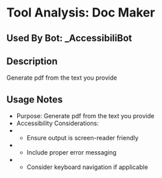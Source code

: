 # Tool Analysis: Doc Maker

## Used By Bot: _AccessibiliBot

## Description
Generate pdf from the text you provide


## Usage Notes
- Purpose: Generate pdf from the text you provide
- Accessibility Considerations:
- - Ensure output is screen-reader friendly
- - Include proper error messaging
- - Consider keyboard navigation if applicable
